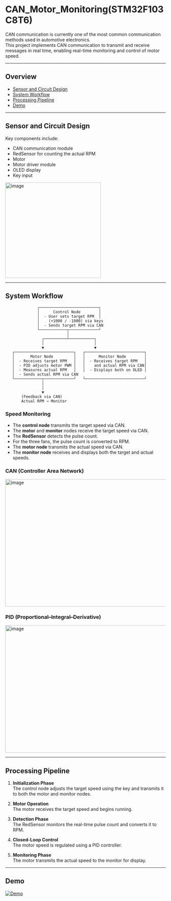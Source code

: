 # CAN_Motor_Monitoring(STM32F103C8T6)
CAN communication is currently one of the most common communication methods used in automotive electronics.  
This project implements CAN communication to transmit and receive messages in real time, enabling real-time monitoring and control of motor speed.

---

## Overview
- [Sensor and Circuit Design](#sensor-and-circuit-design)
- [System Workflow](#system-workflow)
- [Processing Pipeline](#processing-pipeline)
- [Demo](#demo)
  
---

## Sensor and Circuit Design

Key components include:
- CAN communication module  
- RedSensor for counting the actual RPM  
- Motor  
- Motor driver module  
- OLED display  
- Key input  

<img width="300" height="300" alt="image" src="https://github.com/user-attachments/assets/4a4441ff-9b04-4706-97bb-04badf1ea1a3" />

---

## System Workflow

```
              ┌──────────────────────────┐
              │      Control Node        │
              │  - User sets target RPM  │
              │    (+1000 / -1000) via keys
              │  - Sends target RPM via CAN
              └────────────┬─────────────┘
                           │
                ┌──────────┴───────────┐
                │                      │
                ▼                      ▼
   ┌──────────────────────────┐   ┌──────────────────────────┐
   │       Motor Node         │   │      Monitor Node        │
   │  - Receives target RPM   │   │  - Receives target RPM   │
   │  - PID adjusts motor PWM │   │    and actual RPM via CAN│
   │  - Measures actual RPM   │   │  - Displays both on OLED │
   │  - Sends actual RPM via CAN
   └────────────┬─────────────┘   └──────────────────────────┘
                │
                │
                ▼
       (Feedback via CAN)
       Actual RPM → Monitor
```

### Speed Monitoring
- The **control node** transmits the target speed via CAN.  
- The **motor** and **monitor** nodes receive the target speed via CAN.  
- The **RedSensor** detects the pulse count.  
- For the three fans, the pulse count is converted to RPM.  
- The **motor node** transmits the actual speed via CAN.  
- The **monitor node** receives and displays both the target and actual speeds.

### CAN (Controller Area Network)
<img width="600" height="400" alt="image" src="https://github.com/user-attachments/assets/e247591e-3e25-4d7a-b4f2-890aa4cdaa7f" />

### PID (Proportional–Integral–Derivative)
<img width="600" height="400" alt="image" src="https://github.com/user-attachments/assets/f2104576-5ba6-4886-9b86-deb1f6a0e455" />

---

## Processing Pipeline

1. **Initialization Phase**  
   The control node adjusts the target speed using the key and transmits it to both the motor and monitor nodes.

2. **Motor Operation**  
   The motor receives the target speed and begins running.

3. **Detection Phase**  
   The RedSensor monitors the real-time pulse count and converts it to RPM.

4. **Closed-Loop Control**  
   The motor speed is regulated using a PID controller.

5. **Monitoring Phase**  
   The motor transmits the actual speed to the monitor for display.
---

## Demo
[![Demo](https://img.youtube.com/vi/LiPS_F5W8KQ/hqdefault.jpg)](https://youtube.com/shorts/LiPS_F5W8KQ?si=GE4byRCfGZH5ECCj)
